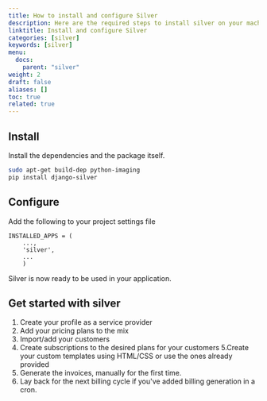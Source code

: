```yaml
---
title: How to install and configure Silver
description: Here are the required steps to install silver on your machine.
linktitle: Install and configure Silver
categories: [silver]
keywords: [silver]
menu:
  docs:
    parent: "silver"
weight: 2
draft: false
aliases: []
toc: true
related: true
---
```



## Install

Install the dependencies and the package itself.

```bash
sudo apt-get build-dep python-imaging
pip install django-silver
```

## Configure

Add the following to your project settings file

```
INSTALLED_APPS = (
    ...,
    'silver',
    ...
    )
```

Silver is now ready to be used in your application.

## Get started with silver

1. Create your profile as a service provider
2. Add your pricing plans to the mix
3. Import/add your customers
4. Create subscriptions to the desired plans for your customers
5.Create your custom templates using HTML/CSS or use the ones already provided
6. Generate the invoices, manually for the first time.
7. Lay back for the next billing cycle if you've added billing generation in a cron.
